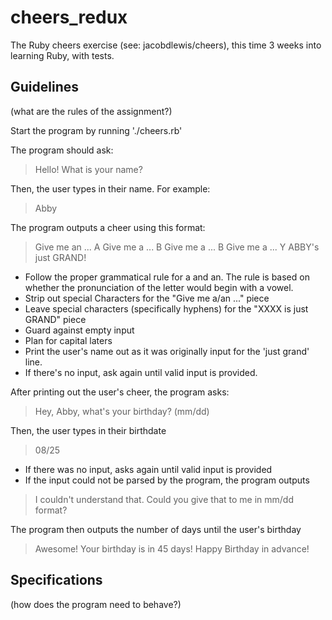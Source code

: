 # cheers_redux
The Ruby cheers exercise (see: jacobdlewis/cheers), this time 3 weeks into learning Ruby, with tests.

## Guidelines
(what are the rules of the assignment?)

Start the program by running './cheers.rb'

The program should ask:

> Hello! What is your name?

Then, the user types in their name. For example:

> Abby

The program outputs a cheer using this format:

> Give me an ... A
> Give me a ... B
> Give me a ... B
> Give me a ... Y
> ABBY's just GRAND!

* Follow the proper grammatical rule for a and an. The rule is based on whether the pronunciation of the letter would begin with a vowel.
* Strip out special Characters for the "Give me a/an ..." piece
* Leave special characters (specifically hyphens) for the "XXXX is just GRAND" piece
* Guard against empty input
* Plan for capital laters
* Print the user's name out as it was originally input for the 'just grand' line.
* If there's no input, ask again until valid input is provided.

After printing out the user's cheer, the program asks:

> Hey, Abby, what's your birthday? (mm/dd)

Then, the user types in their birthdate

> 08/25

* If there was no input, asks again until valid input is provided
* If the input could not be parsed by the program, the program outputs

> I couldn't understand that. Could you give that to me in mm/dd format?

The program then outputs the number of days until the user's birthday

> Awesome! Your birthday is in 45 days! Happy Birthday in advance!




## Specifications
(how does the program need to behave?)